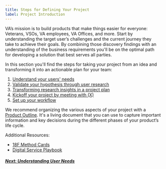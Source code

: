 ```yaml
---
title: Steps for Defining Your Project
label: Project Introduction
---
```

VA’s mission is to build products that make things easier for everyone: Veterans, VSOs, VA employees, VA Offices, and more. Start by understanding the target user’s challenges and the current journey they take to achieve their goals. By combining those discovery findings with an understanding of the business requirements you'll be on the optimal path for developing a solution that best serves all parties.

In this section you'll find the steps for taking your project from an idea and transforming it into an actionable plan for your team:
  1. [Understand your users' needs](./understanding-user-needs)
  1. [Validate your hypothesis through user research](./validating-hypotheses-with-research)
  1. [Transforming research insights in a project plan](./from-insights-to-a-project-plan)
  1. [Kickoff your project by meeting with (X)](./kickoff-your-project)
  1. [Set up your workflow](./set-up-your-workflow)

We recommend organizing the various aspects of your project with a [Product Outline](/docs/resources/templates/product-outline). It's a living document that you can use to capture important information and key decisions during the different phases of your product’s life cycle.

Additional Resources:
- [18F Method Cards](https://methods.18f.gov)
- [Digital Service Playbook](https://playbook.cio.gov)

<!-- Next Button -->
<a href='./understanding-user-needs'><div class="next-button"><h5 class="next-text">Next: Understanding User Needs</h5></div></a>
